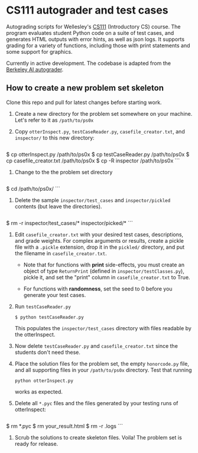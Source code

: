 # CS111 autograder and test cases

Autograding scripts for Wellesley's [CS111](http://cs111.wellesley.edu) (Introductory CS) course. The program evaluates student Python code on a suite of test cases, and generates HTML outputs with error hints, as well as json logs. It supports grading for a variety of functions, including those with print statements and some support for graphics.

Currently in active development. The codebase is adapted from the [Berkeley AI autograder](http://ai.berkeley.edu/).  

## How to create a new problem set skeleton

Clone this repo and pull for latest changes before starting work.

1. Create a new directory for the problem set somewhere on your machine.
Let's refer to it as `/path/to/ps0x`

1. Copy `otterInspect.py`, `testCaseReader.py`, `casefile_creator.txt`, and `inspector/` to this new directory:

    ```
$ cp otterInspect.py /path/to/ps0x
$ cp testCaseReader.py /path/to/ps0x
$ cp casefile_creator.txt /path/to/ps0x
$ cp -R inspector /path/to/ps0x
    ```

1. Change to the the problem set directory

    ```
$ cd /path/to/ps0x/
    ```

1. Delete the sample `inspector/test_cases` and `inspector/pickled` contents (but leave the directories).

    ```
$ rm -r inspector/test_cases/* inspector/picked/*
    ```

1. Edit `casefile_creator.txt` with your desired test cases, descriptions, and grade weights.
For complex arguments or results, create a pickle file with a `.pickle` extension, drop it in the `pickled/` directory, and put the filename in `casefile_creator.txt`.

    - Note that for functions with **print** side-effects, you must create an object of type `ReturnPrint` (defined in `inspector/testClasses.py`), pickle it, and set the "print" column in `casefile_creator.txt` to True.

    - For functions with **randomness**, set the seed to 0 before you generate your test cases.

1. Run `testCaseReader.py`

    ```$ python testCaseReader.py```

    This populates the `inspector/test_cases` directory with files readable by the otterInspect.

1. Now delete `testCaseReader.py` and `casefile_creator.txt` since the students don't need these.

1. Place the solution files for the problem set, the empty `honorcode.py` file, and all supporting files in your `/path/to/ps0x` directory. Test that running

    ```python otterInspect.py```

    works as expected.

1. Delete all `*.pyc` files and the files generated by your testing runs of otterInspect:

    ```
$ rm *.pyc
$ rm your_result.html
$ rm -r .logs
    ```

1. Scrub the solutions to create skeleton files. Voila! The problem set is ready for release.

